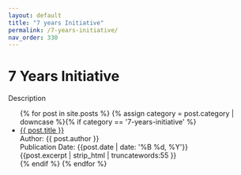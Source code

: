 ```yaml
---
layout: default
title: "7 years Initiative"
permalink: /7-years-initiative/
nav_order: 330
---
```

<h1 class="category-title">7 Years Initiative</h1>

<p>Description</p>

<ul class="article-container">
  {% for post in site.posts %}
    {% assign category = post.category | downcase %}{% if category == '7-years-initiative' %}
      <li class="article-list">
        <a href="{{ post.url | prepend: site.baseurl }}">{{ post.title }}</a><br>
        <div class="author">Author: {{ post.author }}</div>
        <div class="publication-date">Publication Date: <time datetime="{{post.date | date: '%F'}}">{{post.date | date: '%B %d, %Y'}}</time></div>
        <div class="excerpt">{{post.excerpt | strip_html | truncatewords:55 }}</div>
      </li>
    {% endif %}
  {% endfor %}
</ul>
